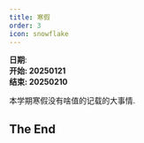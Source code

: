 ```yaml
---
title: 寒假
order: 3
icon: snowflake
---
```


**日期**:  
**开始: 20250121**  
**结束: 20250210**  

本学期寒假没有啥值的记载的大事情.

## The End